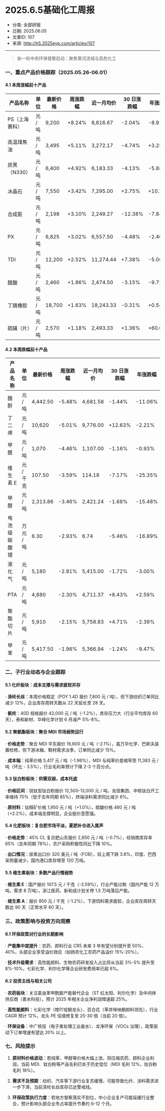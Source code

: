 # 2025.6.5基础化工周报

- 分类: 全部研报
- 日期: 2025.06.05
- 文章ID: 107
- 来源: http://h5.2025eyp.com/articles/107

---

> 新一轮中央环保督察启动：聚焦黄河流域与高危化工

### **一、重点产品价格跟踪（2025.05.26-06.01）**

#### **4.1 本周涨幅前十产品**

| **产品名称** | **单位** | **最新价格** | **周涨跌幅** | **近一月均价** | **30 日涨跌幅** | **年涨跌幅** | **2024 均价** | **2023 均价** |
| --- | --- | --- | --- | --- | --- | --- | --- | --- |
| PS（上海赛科） | 元 / 吨 | 9,200 | +8.24% | 8,816.67 | -2.04% | -8.91% | 10,593.44 | 9,580.27 |
| 高温煤焦油 | 元 / 吨 | 3,495 | +5.11% | 3,272.17 | -4.74% | +3.25% | 4,167.80 | 4,536.85 |
| 炭黑（N330） | 元 / 吨 | 6,400 | +4.92% | 6,183.33 | -4.13% | -5.88% | 7,952.73 | 8,804.38 |
| 冰晶石 | 元 / 吨 | 7,550 | +3.42% | 7,295.00 | +2.75% | +10.22% | 6,960.93 | 7,205.75 |
| 合成氨 | 元 / 吨 | 2,198 | +3.10% | 2,249.27 | -12.38% | -7.84% | 2,710.53 | 3,431.17 |
| PX | 元 / 吨 | 6,825 | +3.02% | 6,557.50 | -4.48% | -2.40% | 8,147.23 | 8,581.55 |
| TDI | 元 / 吨 | 12,200 | +2.52% | 11,274.44 | +7.38% | -5.06% | 14,679.55 | 18,252.05 |
| 醋酸 | 元 / 吨 | 2,460 | +1.86% | 2,474.50 | -3.15% | -9.72% | 2,953.16 | 3,244.40 |
| 丁腈橡胶 | 元 / 吨 | 18,700 | +1.63% | 18,243.33 | -0.31% | +0.54% | 17,516.94 | 17,266.03 |
| 硫磺（片） | 元 / 吨 | 2,570 | +1.18% | 2,493.33 | +1.36% | +60.63% | 1,170.71 | 964.88 |

#### **4.2 本周跌幅前十产品**

| **产品名称** | **单位** | **最新价格** | **周涨跌幅** | **近一月均价** | **30 日涨跌幅** | **年涨跌幅** | **2024 均价** | **2023 均价** |
| --- | --- | --- | --- | --- | --- | --- | --- | --- |
| 醋酐 | 元 / 吨 | 4,442.50 | -5.48% | 4,681.58 | -1.44% | -11.06% | 5,469.04 | 5,672.12 |
| 丁二烯 | 元 / 吨 | 10,620 | -5.01% | 9,776.00 | +12.63% | -2.21% | 11,682.84 | 8,296.97 |
| 甲醛 | 元 / 吨 | 1,070 | -4.46% | 1,107.00 | -1.16% | -0.93% | 1,125.36 | 1,084.68 |
| 维生素 E | 元 / 千克 | 107.50 | -3.59% | 114.18 | -7.17% | -25.35% | 101.98 | 70.78 |
| 甲醇 | 元 / 吨 | 2,313.86 | -3.46% | 2,421.24 | -1.68% | -15.48% | 2,559.59 | 2,476.09 |
| 电池级碳酸锂 | 万元 / 吨 | 6.30 | -2.93% | 6.74 | -5.46% | -16.89% | 9.28 | 26.42 |
| 液化气 | 元 / 吨 | 5,180 | -2.81% | 5,415.00 | -1.72% | -3.00% | 5,239.13 | 5,181.81 |
| PTA | 元 / 吨 | 4,880 | -2.30% | 4,711.37 | +8.43% | +2.59% | 5,520.86 | 5,863.08 |
| 聚酯切片 | 元 / 吨 | 5,910 | -2.15% | 5,758.83 | +4.71% | -2.39% | 6,664.11 | 6,800.42 |
| 甲苯 | 元 / 吨 | 5,417.50 | -1.96% | 5,366.94 | -1.24% | -9.47% | 6,866.76 | 7,248.14 |

### **二、子行业动态与企业跟踪**

#### **5.1 化纤板块：成本支撑与需求疲软并存**

· **涤纶长丝**：本周价格稳定（POY 1.4D 报价 7,800 元 / 吨），但下游纺织订单同比减少 12%，企业库存周转天数从 22 天延长至 28 天。

· **氨纶**：40D 规格报价 42,000 元 / 吨（-1.2%），库存压力大（行业平均库存 60 天），泰和新材、华峰化学计划 6 月减产 5%-8%。

#### **5.2 聚氨酯板块：聚合 MDI 市场弱势运行**

· **价格走势**：聚合 MDI 华东报价 16,800 元 / 吨（-2.1%），虽万华化学、巴斯夫装置检修，但下游冰箱、鞋材需求淡季，订单同比减少 15%。

· **成本端**：纯苯价格 5,417 元 / 吨（-1.96%），MDI 与纯苯价差缩窄至 11,383 元 / 吨（环比 - 3.5%），行业毛利率预计下降 2-3 个百分点。

#### **5.3 钛白粉板块：供需双弱，成本托底**

· **价格区间**：锐钛型钛白粉报价 12,500-13,000 元 / 吨，龙佰集团、中核钛白开工率维持 70%（低于去年同期 85%），终端涂料需求同比减少 8%。

· **原材料**：钛精矿价格 1,950 元 / 吨（+1.0%），硫酸价格 460 元 / 吨（+2.2%），成本端支撑明显，企业挺价意愿强。

#### **5.4 化肥板块：复合肥市场平淡，夏肥补仓进入尾声**

· **价格走势**：45% CL 复合肥山东报价 2,850 元 / 吨（-0.7%），经销商库存率 65%（去年同期 78%），农户采购积极性同比下降 10%。

· **出口情况**：尿素出口价 320 美元 / 吨（FOB），较上周下跌 3.8%，印度、巴西采购量减少，国内港口库存增至 120 万吨。

#### **5.5 维生素板块：多数产品行情弱势**

· **维生素 E**：国产报价 107.5 元 / 千克（-3.59%），行业产能过剩（国内产能 12 万吨，需求 8 万吨），浙江医药、新和成计划关停 1.5 万吨落后产能。

· **维生素 A**：报价 850 元 / 千克（-1.2%），下游饲料需求疲软，企业库存周转天数达 90 天（正常水平 60 天）。

### **三、政策影响与投资方向观察**

#### **6.1 环保政策对行业的长期影响**

· **产能集中度提升**：农药、颜料行业 CR5 未来 3 年有望分别提升至 50%、40%，头部企业享受溢价效应（如扬农化工农药产品溢价 15%-20%）。

· **技术升级需求**：高性能颜料、生物农药研发投入占比将从当前 3%-5% 提升至 8%-10%，七彩化学、利尔化学等企业研发费用率已超 6%。

#### **6.2 投资主线与相关公司**

· **农药板块**：关注氯虫苯甲酰胺产能替代企业（ST 红太阳、利尔化学）及中间体供应商（善水科技），预计 2025 年相关企业净利润增速超 25%。

· **高性能颜料**：七彩化学（喹吖啶酮龙头）、百合花（苯并咪唑酮颜料领先），行业 CAGR 预计 12%，龙头 PE 估值修复至 25-30 倍（当前 20 倍）。

· **环保设备**：中广核技（电子束处理工业废水）、龙净环保（VOCs 治理），政策驱动下订单增速有望达 20% 以上。

### **七、风险提示**

1. **原材料价格波动**：若纯苯、甲醇等价格大幅上涨，将压缩农药、颜料企业利润，当前 MDI、钛白粉等产品毛利已处于历史低位（MDI 毛利 12%，钛白粉毛利 18%）。

2. **需求不及预期**：纺织、汽车等下游行业复苏缓慢，可能导致化纤、涂料需求进一步下滑，当前涤纶长丝库存已达警戒线。

3. **环保政策执行力度**：若地方督察落实不到位，中小企业复产可能延缓行业整合，预计影响头部企业市占率提升节奏约 6-12 个月。
